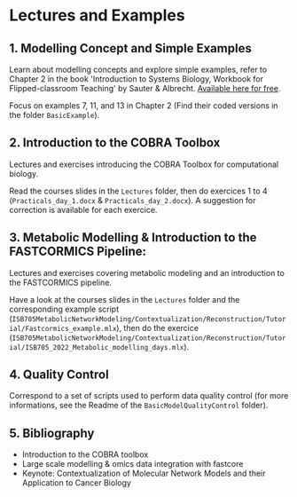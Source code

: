 # Lectures and Examples 

## 1. Modelling Concept and Simple Examples
Learn about modelling concepts and explore simple examples, refer to Chapter 2 in the book 'Introduction to Systems Biology, Workbook for Flipped-classroom Teaching' by Sauter & Albrecht. [Available here for free](https://www.openbookpublishers.com/books/10.11647/obp.0291). 

Focus on examples 7, 11, and 13 in Chapter 2 (Find their coded versions in the folder `BasicExample`).

## 2. Introduction to the COBRA Toolbox
Lectures and exercises introducing the COBRA Toolbox for computational biology.

Read the courses slides in the `Lectures` folder, then do exercices 1 to 4 (`Practicals_day_1.docx` & `Practicals_day_2.docx`). A suggestion for  correction is available for each exercice. 

## 3. Metabolic Modelling & Introduction to the FASTCORMICS Pipeline: 
Lectures and exercises covering metabolic modeling and an introduction to the FASTCORMICS pipeline.

Have a look at the courses slides in the `Lectures` folder and the corresponding example script (`ISB705MetabolicNetworkModeling/Contextualization/Reconstruction/Tutorial/Fastcormics_example.mlx`), then do the exercice (`ISB705MetabolicNetworkModeling/Contextualization/Reconstruction/Tutorial/ISB705_2022_Metabolic_modelling_days.mlx`).

## 4. Quality Control 

Correspond to a set of scripts used to perform data quality control (for more informations, see the Readme of the `BasicModelQualityControl` folder).

## 5. Bibliography

- Introduction to the COBRA toolbox
- Large scale modelling & omics data integration with fastcore
- Keynote: Contextualization of Molecular Network Models and their Application to Cancer Biology
